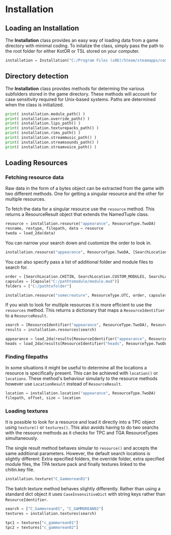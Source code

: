 Installation
============

## Loading an Installation
The **Installation** class provides an easy way of loading data from a game directory with minimal coding. To initalize the class, simply pass the path to the root folder for either KotOR or TSL stored on your computer.

```python
installation = Installation("C:/Program Files (x86)/Steam/steamapps/common/swkotor")
```

## Directory detection
The **Installation** class provides methods for determing the various subfolders stored in the game directory. These methods will account for case sensitivity required for Unix-based systems. Paths are determined when the class is initialized.

```python
print( installation.module_path() )
print( installation.override_path() )
print( installation.lips_path() )
print( installation.texturepacks_path() )
print( installation.rims_path() )
print( installation.streammusic_path() )
print( installation.streamsounds_path() )
print( installation.streamvoice_path() )
```

## Loading Resources

### Fetching resource data
Raw data in the form of a bytes object can be extracted from the game with two different methods. One for getting a singular resource and the other for multiple resources.

To fetch the data for a singular resource use the ```resource``` method. This returns a ResourceResult object that extends the NamedTuple class.
```python
resource = installation.resource("appearance", ResourceType.TwoDA)
resname, restype, filepath, data = resource
twoda = load_2da(data)
```

You can narrow your search down and customize the order to look in.
```python
installation.resource("appearance", ResourceType.TwoDA, [SearchLocation.OVERRIDE, SearchLocation.CHITIN])
```

You can also specify pass a list of additional folder and module files to search for.
```python
order = [SearchLocation.CHITIN, SearchLocation.CUSTOM_MODULES, SearchLocation.CUSTOM_FOLDERS]
capsules = [Capsule("C:/pathtomodule/module.mod")]
folders = ["C:/pathtofolder"]

installation.resource("somecreature", ResourceType.UTC, order, capsules=capsules, folders=folders)
```

If you wish to look for multiple resources it is more efficient to use the ```resources``` method. This returns a dictionary that maps a ```ResourceIdentifier``` to a ```ResourceResult```.
```python
search = [ResourceIdentifier("appearance", ResourceType.TwoDA), ResourceIdentifier("heads", ResourceType.TwoDA)]
results = installation.resources(search)

appearance = load_2da(results[ResourceIdentifier("appearance", ResourceType.TwoDA)].data)
heads = load_2da(results[ResourceIdentifier("heads", ResourceType.TwoDA)].data)
```

### Finding filepaths
In some situations it might be useful to determine all the locations a resource is specifically present. This can be achieved with ```location()``` or ```locations```. These method's behaviour simularly to the resource methods however use ```LocationResult``` instead of ```ResourceResult```.

```python
location = installation.location("appearance", ResourceType.TwoDA)
filepath, offset, size = location
```

### Loading textures
It is possible to look for a resource and load it directly into a TPC object using ```texture()``` or ```textures()```. This also avoids having to do two searchs with the resource methods as it checks for TPC and TGA ResourceTypes simultaneously.

The single result method behaves simular to ```resource()``` and accepts the same additional parameters. However, the default search locations is slightly different: Extra epecified folders, the override folder, extra specified module files, the TPA texture pack and finally textures linked to the chitin.key file.
```python
installation.texture("C_Gammorean01")
```

The batch texture method behaves slightly differently. Rather than using a standard dict object it uses ```CaseInsensitiveDict``` with string keys rather than ```ResourceIdentifier```.
```python
search = ["C_Gammorean01", "C_GAMMOREAN02"]
textures = installation.textures(search)

tpc1 = textures["c_gammorean01"]
tpc2 = textures["c_gammorean02"]
```
